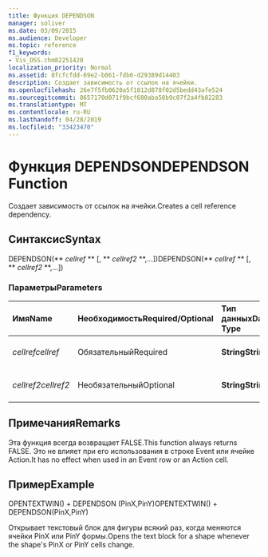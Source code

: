 ```yaml
---
title: Функция DEPENDSON
manager: soliver
ms.date: 03/09/2015
ms.audience: Developer
ms.topic: reference
f1_keywords:
- Vis_DSS.chm82251420
localization_priority: Normal
ms.assetid: 8fcfcfdd-69e2-b061-fdb6-d29389d14403
description: Создает зависимость от ссылок на ячейки.
ms.openlocfilehash: 26e7f5fb0620a5f1812d878f02d5bedd43afe524
ms.sourcegitcommit: 8657170d071f9bcf680aba50b9c07f2a4fb82283
ms.translationtype: MT
ms.contentlocale: ru-RU
ms.lasthandoff: 04/28/2019
ms.locfileid: "33423470"
---
```

# <a name="dependson-function"></a><span data-ttu-id="5d6ae-103">Функция DEPENDSON</span><span class="sxs-lookup"><span data-stu-id="5d6ae-103">DEPENDSON Function</span></span>

<span data-ttu-id="5d6ae-104">Создает зависимость от ссылок на ячейки.</span><span class="sxs-lookup"><span data-stu-id="5d6ae-104">Creates a cell reference dependency.</span></span>
  
## <a name="syntax"></a><span data-ttu-id="5d6ae-105">Синтаксис</span><span class="sxs-lookup"><span data-stu-id="5d6ae-105">Syntax</span></span>

<span data-ttu-id="5d6ae-106">DEPENDSON(\*\* *cellref* \*\* [, \*\* *cellref2* \*\*,...])</span><span class="sxs-lookup"><span data-stu-id="5d6ae-106">DEPENDSON(\*\* *cellref* \*\* [, \*\* *cellref2* \*\*,...])</span></span> 
  
### <a name="parameters"></a><span data-ttu-id="5d6ae-107">Параметры</span><span class="sxs-lookup"><span data-stu-id="5d6ae-107">Parameters</span></span>

|<span data-ttu-id="5d6ae-108">**Имя**</span><span class="sxs-lookup"><span data-stu-id="5d6ae-108">**Name**</span></span>|<span data-ttu-id="5d6ae-109">**Необходимость**</span><span class="sxs-lookup"><span data-stu-id="5d6ae-109">**Required/Optional**</span></span>|<span data-ttu-id="5d6ae-110">**Тип данных**</span><span class="sxs-lookup"><span data-stu-id="5d6ae-110">**Data Type**</span></span>|<span data-ttu-id="5d6ae-111">**Описание**</span><span class="sxs-lookup"><span data-stu-id="5d6ae-111">**Description**</span></span>|
|:-----|:-----|:-----|:-----|
| <span data-ttu-id="5d6ae-112">_cellref_</span><span class="sxs-lookup"><span data-stu-id="5d6ae-112">_cellref_</span></span> <br/> |<span data-ttu-id="5d6ae-113">Обязательный</span><span class="sxs-lookup"><span data-stu-id="5d6ae-113">Required</span></span>  <br/> |<span data-ttu-id="5d6ae-114">**String**</span><span class="sxs-lookup"><span data-stu-id="5d6ae-114">**String**</span></span> <br/> |<span data-ttu-id="5d6ae-115">Первая ссылка ячейки.</span><span class="sxs-lookup"><span data-stu-id="5d6ae-115">The first cell reference.</span></span>  <br/> |
| <span data-ttu-id="5d6ae-116">_cellref2_</span><span class="sxs-lookup"><span data-stu-id="5d6ae-116">_cellref2_</span></span> <br/> |<span data-ttu-id="5d6ae-117">Необязательный</span><span class="sxs-lookup"><span data-stu-id="5d6ae-117">Optional</span></span>  <br/> |<span data-ttu-id="5d6ae-118">**String**</span><span class="sxs-lookup"><span data-stu-id="5d6ae-118">**String**</span></span> <br/> |<span data-ttu-id="5d6ae-119">Вторая ссылка ячейки.</span><span class="sxs-lookup"><span data-stu-id="5d6ae-119">The second cell reference.</span></span>  <br/> |
   
## <a name="remarks"></a><span data-ttu-id="5d6ae-120">Примечания</span><span class="sxs-lookup"><span data-stu-id="5d6ae-120">Remarks</span></span>

<span data-ttu-id="5d6ae-121">Эта функция всегда возвращает FALSE.</span><span class="sxs-lookup"><span data-stu-id="5d6ae-121">This function always returns FALSE.</span></span> <span data-ttu-id="5d6ae-122">Это не влияет при его использования в строке Event или ячейке Action.</span><span class="sxs-lookup"><span data-stu-id="5d6ae-122">It has no effect when used in an Event row or an Action cell.</span></span> 
  
## <a name="example"></a><span data-ttu-id="5d6ae-123">Пример</span><span class="sxs-lookup"><span data-stu-id="5d6ae-123">Example</span></span>

<span data-ttu-id="5d6ae-124">OPENTEXTWIN() + DEPENDSON (PinX,PinY)</span><span class="sxs-lookup"><span data-stu-id="5d6ae-124">OPENTEXTWIN() + DEPENDSON(PinX,PinY)</span></span> 
  
<span data-ttu-id="5d6ae-125">Открывает текстовый блок для фигуры всякий раз, когда меняются ячейки PinX или PinY формы.</span><span class="sxs-lookup"><span data-stu-id="5d6ae-125">Opens the text block for a shape whenever the shape's PinX or PinY cells change.</span></span> 
  

